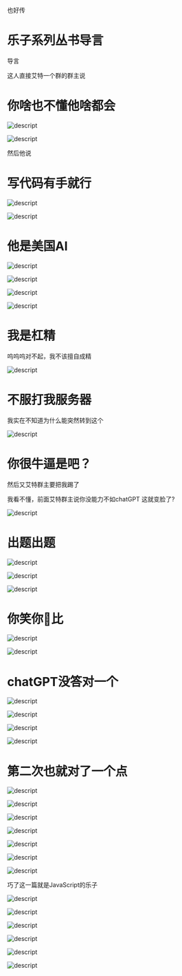 也好传

# 乐子系列丛书导言

导言

这人直接艾特一个群的群主说

# 你啥也不懂他啥都会

![descript](/others/也好传/20240217202310_0.png)

![descript](/others/也好传/20240217202310_1.png)

然后他说

# 写代码有手就行

![descript](/others/也好传/20240217202310_2.png)

![descript](/others/也好传/20240217202310_3.png)

# 他是美国AI

![descript](/others/也好传/20240217202310_4.png)

![descript](/others/也好传/20240217202310_5.png)

![descript](/others/也好传/20240217202310_6.png)

![descript](/others/也好传/20240217202310_7.png)

# 我是杠精

呜呜呜对不起，我不该擅自成精

![descript](/others/也好传/20240217202310_8.png)

# 不服打我服务器

我实在不知道为什么能突然转到这个

![descript](/others/也好传/20240217202310_9.png)

# 你很牛逼是吧？

然后又艾特群主要把我踢了

我看不懂，前面艾特群主说你没能力不如chatGPT 这就变脸了?

![descript](/others/也好传/20240217202310_10.png)

# 出题出题

![descript](/others/也好传/20240217202310_11.png)

![descript](/others/也好传/20240217202310_12.png)

![descript](/others/也好传/20240217202310_13.png)

# 你笑你🐎比

![descript](/others/也好传/20240217202310_14.png)

![descript](/others/也好传/20240217202310_15.png)

# chatGPT没答对一个

![descript](/others/也好传/20240217202310_16.png)

![descript](/others/也好传/20240217202310_17.png)

![descript](/others/也好传/20240217202310_18.png)

![descript](/others/也好传/20240217202310_19.png)

# 第二次也就对了一个点

![descript](/others/也好传/20240217202310_20.png)

![descript](/others/也好传/20240217202310_21.png)

![descript](/others/也好传/20240217202310_22.png)

![descript](/others/也好传/20240217202310_23.png)

![descript](/others/也好传/20240217202310_24.png)

![descript](/others/也好传/20240217202310_25.png)

![descript](/others/也好传/20240217202310_26.png)

巧了这一篇就是JavaScript的乐子

![descript](/others/也好传/20240217202310_27.png)

![descript](/others/也好传/20240217202310_28.png)

![descript](/others/也好传/20240217202310_29.png)

![descript](/others/也好传/20240217202310_30.png)

![descript](/others/也好传/20240217202310_31.png)

![descript](/others/也好传/20240217202310_32.png)

